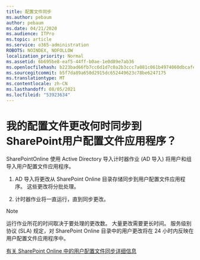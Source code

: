 ```yaml
---
title: 配置文件同步
ms.author: pebaum
author: pebaum
ms.date: 04/21/2020
ms.audience: ITPro
ms.topic: article
ms.service: o365-administration
ROBOTS: NOINDEX, NOFOLLOW
localization_priority: Normal
ms.assetid: 6b695be8-eaf5-44ff-b0ae-1e0d89e7ab36
ms.openlocfilehash: b223bad66fb7cc6d1d7c0a2b3ccc7a081c061b4974060dbcafec84dfb24eb782
ms.sourcegitcommit: b5f7da89a650d2915dc652449623c78be6247175
ms.translationtype: MT
ms.contentlocale: zh-CN
ms.lasthandoff: 08/05/2021
ms.locfileid: "53923634"
---
```

# <a name="when-do-my-profile-changes-sync-to-the-sharepoint-user-profile-application"></a>我的配置文件更改何时同步到SharePoint用户配置文件应用程序？

SharePointOnline 使用 Active Directory 导入计时器作业 (AD 导入) 将用户和组导入用户配置文件应用程序。 
  
1. AD 导入将更改从 SharePoint Online 目录存储同步到用户配置文件应用程序。 这些更改将分批处理。
    
2. 计时器作业将一直运行，直到同步更改。
    
> [!NOTE]
> 运行作业所花的时间取决于要处理的更改数。 大量更改需要更长时间。 服务级别协议 (SLA) 规定，对 SharePoint Online 目录中的用户更改将在 24 小时内反映在用户配置文件应用程序中。 
  
[有关 SharePoint Online 中的用户配置文件同步详细信息](https://go.microsoft.com/fwlink/?linkid=875671)
  

